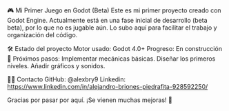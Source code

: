 🎮 Mi Primer Juego en Godot (Beta)
Este es mi primer proyecto creado con Godot Engine. Actualmente está en una fase inicial de desarrollo (beta beta), por lo que no es jugable aún. Lo subo aquí para facilitar el trabajo y organización del código.

🛠️ Estado del proyecto
Motor usado: Godot 4.0+
Progreso: En construcción 🚧
Próximos pasos:
Implementar mecánicas básicas.
Diseñar los primeros niveles.
Añadir gráficos y sonidos.

🧑‍💻 Contacto
GitHub: @alexbry9
Linkedin: https://www.linkedin.com/in/alejandro-briones-piedrafita-928592250/

Gracias por pasar por aquí. ¡Se vienen muchas mejoras! 🚀

